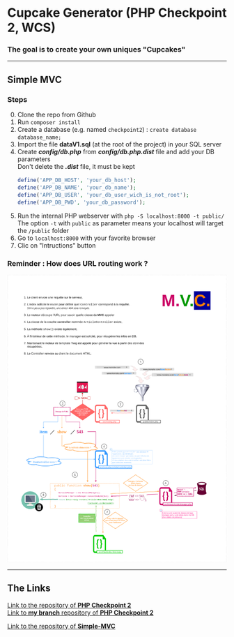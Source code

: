 <h1>Cupcake Generator (PHP Checkpoint 2, WCS)</h1>

### The goal is to create your own uniques "Cupcakes"


---

## Simple MVC

### Steps

0. Clone the repo from Github
0. Run `composer install`
0. Create a database (e.g. named `checkpoint2`) : `create database database_name;`
0. Import the file <b>dataV1.sql</b> (at the root of the project) in your SQL server
0. Create <b>*config/db.php*</b> from <b>*config/db.php.dist*</b> file and add your DB parameters<br/>
    Don't delete the <b>*.dist*</b> file, it must be kept
    ```php
    define('APP_DB_HOST', 'your_db_host');
    define('APP_DB_NAME', 'your_db_name');
    define('APP_DB_USER', 'your_db_user_wich_is_not_root');
    define('APP_DB_PWD', 'your_db_password');
    ```
0. Run the internal PHP webserver with `php -S localhost:8000 -t public/`<br/>
    The option `-t` with `public` as parameter means your localhost will target the `/public` folder
0. Go to `localhost:8000` with your favorite browser
0. Clic on "Intructions" button

### Reminder : How does URL routing work ?

![Simple MVC.png](./Simple%20-%20MVC.png)

---

## The Links

<a href="https://github.com/WildCodeSchool/php_checkpoint2_orleans_march21">
Link to the repository of <b>PHP Checkpoint 2</b></a>
</br>
<a href="https://github.com/WildCodeSchool/php_checkpoint2_orleans_march21/tree/grialat_zurabi">
  Link to <b>my branch</b> repository of <b>PHP Checkpoint 2</b></a>

<a href="https://github.com/WildCodeSchool/simple-mvc">Link to the repository of <b>Simple-MVC</b></a>
